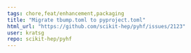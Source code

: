 ```yaml
---
tags: chore,feat/enhancement,packaging
title: "Migrate tbump.toml to pyproject.toml"
html_url: "https://github.com/scikit-hep/pyhf/issues/2123"
user: kratsg
repo: scikit-hep/pyhf
---
```


